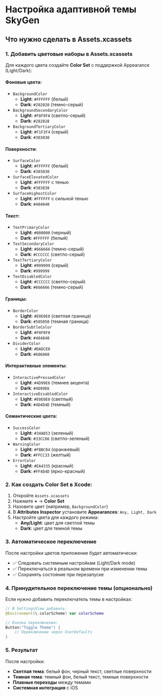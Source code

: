 # Настройка адаптивной темы SkyGen

## Что нужно сделать в Assets.xcassets

### 1. Добавить цветовые наборы в Assets.xcassets

Для каждого цвета создайте **Color Set** с поддержкой Appearance (Light/Dark):

#### Фоновые цвета:
- `BackgroundColor` 
  - **Light**: `#FFFFFF` (белый)
  - **Dark**: `#202020` (темно-серый)
- `BackgroundSecondaryColor`
  - **Light**: `#F8F9FA` (светло-серый)
  - **Dark**: `#282828`
- `BackgroundTertiaryColor`
  - **Light**: `#F1F3F4` (серый)
  - **Dark**: `#303030`

#### Поверхности:
- `SurfaceColor`
  - **Light**: `#FFFFFF` (белый)
  - **Dark**: `#303030`
- `SurfaceElevatedColor`
  - **Light**: `#FFFFFF` с тенью
  - **Dark**: `#383838`
- `SurfaceHighestColor`
  - **Light**: `#FFFFFF` с сильной тенью
  - **Dark**: `#404040`

#### Текст:
- `TextPrimaryColor`
  - **Light**: `#000000` (черный)
  - **Dark**: `#FFFFFF` (белый)
- `TextSecondaryColor`
  - **Light**: `#666666` (темно-серый)
  - **Dark**: `#CCCCCC` (светло-серый)
- `TextTertiaryColor`
  - **Light**: `#999999` (серый)
  - **Dark**: `#999999`
- `TextDisabledColor`
  - **Light**: `#CCCCCC` (светло-серый)
  - **Dark**: `#666666` (темно-серый)

#### Границы:
- `BorderColor`
  - **Light**: `#E0E0E0` (светлая граница)
  - **Dark**: `#505050` (темная граница)
- `BorderSubtleColor`
  - **Light**: `#F0F0F0`
  - **Dark**: `#484848`
- `DividerColor`
  - **Light**: `#DADCE0`
  - **Dark**: `#606060`

#### Интерактивные элементы:
- `InteractivePressedColor`
  - **Light**: `#4D99E6` (темнее акцента)
  - **Dark**: `#4D99E6`
- `InteractiveDisabledColor`
  - **Light**: `#E0E0E0` (светлый)
  - **Dark**: `#4D4D4D` (темный)

#### Семантические цвета:
- `SuccessColor`
  - **Light**: `#34A853` (зеленый)
  - **Dark**: `#33CC66` (светло-зеленый)
- `WarningColor`
  - **Light**: `#FBBC04` (оранжевый)
  - **Dark**: `#FFCC33` (желтый)
- `ErrorColor`
  - **Light**: `#EA4335` (красный)
  - **Dark**: `#FF4D4D` (ярко-красный)

### 2. Как создать Color Set в Xcode:

1. Откройте `Assets.xcassets`
2. Нажмите **+** → **Color Set**
3. Назовите цвет (например, `BackgroundColor`)
4. В **Attributes Inspector** установите **Appearances**: `Any, Light, Dark`
5. Настройте цвета для каждого режима:
   - **Any/Light**: цвет для светлой темы
   - **Dark**: цвет для темной темы

### 3. Автоматическое переключение

После настройки цветов приложение будет автоматически:
- ✅ Следовать системным настройкам (Light/Dark mode)
- ✅ Переключаться в реальном времени при изменении темы
- ✅ Сохранять состояние при перезапуске

### 4. Принудительное переключение темы (опционально)

Если нужно добавить переключатель темы в настройках:

```swift
// В SettingsView добавить:
@Environment(\.colorScheme) var colorScheme

// Кнопка переключения:
Button("Toggle Theme") {
    // Переключение через UserDefaults
}
```

### 5. Результат

После настройки:
- **Светлая тема**: белый фон, черный текст, светлые поверхности
- **Темная тема**: темный фон, белый текст, темные поверхности  
- **Плавные переходы** между темами
- **Системная интеграция** с iOS
